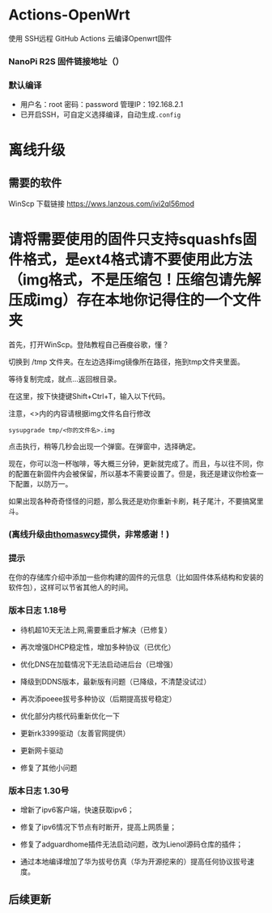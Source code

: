 # Actions-OpenWrt

使用 SSH远程 GitHub Actions 云编译Openwrt固件

### NanoPi R2S 固件链接地址（）

### 默认编译

- 用户名：root 密码：password 管理IP：192.168.2.1
- 已开启SSH，可自定义选择编译，自动生成`.config`

# 离线升级

## 需要的软件
WinScp 下载链接 https://wws.lanzous.com/ivi2ql56mod

# 请将需要使用的固件只支持squashfs固件格式，是ext4格式请不要使用此方法（img格式，不是压缩包！压缩包请先解压成img）存在本地你记得住的一个文件夹

首先，打开WinScp。登陆教程自己~~百度~~谷歌，懂？

切换到 /tmp 文件夹。在左边选择img镜像所在路径，拖到tmp文件夹里面。

等待复制完成，就点...返回根目录。

在这里，按下快捷键Shift+Ctrl+T，输入以下代码。

注意，<>内的内容请根据img文件名自行修改

```
sysupgrade tmp/<你的文件名>.img
```

点击执行，稍等几秒会出现一个弹窗。在弹窗中，选择确定。

现在，你可以泡一杯咖啡，等大概三分钟，更新就完成了。而且，与以往不同，你的配置在新固件内会被保留，所以基本不需要设置了。但是，我还是建议你检查一下配置，以防万一。

如果出现各种奇奇怪怪的问题，那么我还是劝你重新卡刷，耗子尾汁，不要搞窝里斗。
 
### (离线升级由[thomaswcy](https://github.com/thomaswcy/op-direct-upgrade "thomaswcy")提供，非常感谢！)

### 提示

在你的存储库介绍中添加一些你构建的固件的元信息（比如固件体系结构和安装的软件包），这样可以节省其他人的时间。

### 版本日志 1.18号

-  待机超10天无法上网,需要重启才解决（已修复）

- 再次增强DHCP稳定性，增加多种协议（已优化） 

- 优化DNS在加载情况下无法启动进后台（已增强） 

- 降级到DDNS版本，最新版有问题（已降级，不清楚没试过） 

- 再次添poeee拔号多种协议（后期提高拔号稳定） 

- 优化部分内核代码重新优化一下 

- 更新rk3399驱动（友善官网提供） 

- 更新网卡驱动 

- 修复了其他小问题

### 版本日志 1.30号

- 增新了ipv6客户端，快速获取ipv6；

- 修复了ipv6情况下节点有时断开，提高上网质量；

- 修复了adguardhome插件无法启动问题，改为Lienol源码仓库的插件；

- 通过本地编译增加了华为拔号仿真（华为开源挖来的）提高任何协议拔号速度。

## 后续更新

